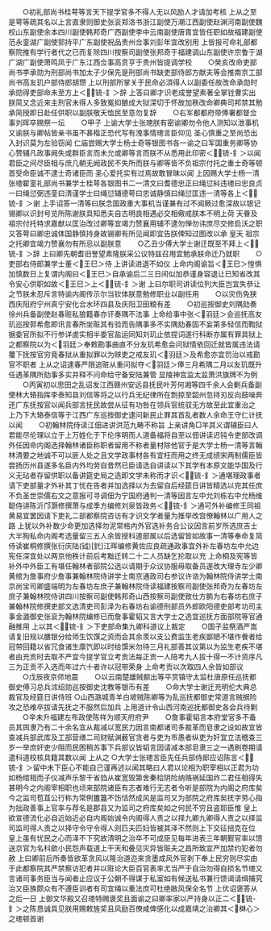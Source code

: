 <!-- { "loadSidebar": true } -->
　　○初礼部尚书桂萼等言天下提学官多不得人无以风励人才请加考核  上从之至是萼等疏其名以上言直隶则御史张衮郑洛书浙江副使万潮江西副使赵渊河南副使魏校山东副使余本四川副使韩邦奇广西副使李中云南副使唐胄宜皆任职如故福建副使范永銮湖广副使郭持平广东副使祝品贵州佥事刘彭年宜改别用  上皆报可命礼部都察院推有学行者代之已而复除四川按察司副使张邦奇于福建调山东副使许宗鲁于湖广湖广副使萧鸣凤于广东江西佥事高贲亨于贵州皆提调学校
　　○癸亥改命吏部尚书李承勋为刑部尚书加太子少保先是刑部尚书缺吏部侍郎方献夫等会推南京工部尚书高友玑户部侍郎胡瓒  上以刑部所掌关于民命必湏得人以副委任故改命承勋时承勋得吏部命未至方上＜锍-釒＞辞  上答曰卿才识老成誉望素著全掌铨曹实出朕简又念近来主刑官未得人多致冤抑酿成大狱深切于怀故加秩改命卿典司邦禁其勉承简授即日赴任供职以副朕敬天恤民至意勿复辞
　　○右军都都府带俸署都督佥事刘晖卒赐祭一坛
　　○甲子  上谕大学士张璁朕有密谕卿勿令他人测知以泄事机又谕朕与卿帖皆亲书虽不甚楷正恐代写有洩事情璁言臣仰见  圣心慎重之至尚恐出入封识莫为左验窃闻  仁庙尝赐大学士杨士奇等银图书各一谕之曰军国重务卿等协心赞辅凡政事阙失或群臣言而未允或卿等言而朕不从悉用此印密＜锍-釒＞以闻君臣之间尽臣相与庶几朝无阙政民不失所而朕与卿等皆不负祖宗付托之重士奇等顿首受命臣诚不逮士奇诸臣而  圣心爱托实有过焉故敢冒昧以闻  上因赐大学士杨一清张璁翟銮礼部尚书兼学士桂萼各银图书二一清文曰耆德忠正曰绳愆紏违璁曰忠良贞一曰绳愆弼违銮曰清谨学士曰绳愆辅德萼曰忠诚静慎曰绳愆匡违一清等各上＜锍-釒＞谢  上手诏答一清等曰朕念国政重大事机当谨兼有过不闻厥过愈深故以银记锡卿以识封号览所陈谢朕具知悉夫自古明良相遇必交相儆戒朕本不明上荷  天眷及  祖宗付托特求嘉猷以匡治改过卿等宜竭力赞襄用辅不逮勿惮勿讳庶尽交修启沃之职又答萼曰卿忠诚体国静慎持身故锡卿有所见闻即宜告朕俾知过图改以承  皇天  祖宗之托卿宜竭力赞襄勿有所忌以副朕意
　　○乙丑少傅大学士谢迁既至不拜上＜锍-釒＞辞  上曰卿先朝耆旧誉望素隆朕采公议特兹召用宜勉承朕命迁乃就职
　　○吏部右侍郎兼学士董＜王巳＞侍  上讲读进退不如仪  上命内阁谕旨＜王巳＞惶惧加慎数日上复谓内阁曰＜王巳＞自承谕后二三日间似加恭谨身容退让已知省改其令安心供职如故＜王巳＞上＜锍-釒＞谢  上曰尔职司讲读位列大臣岂宜失恭让之节朕未忍斥言特谕内阁传示尔当钦体朕意勉修职业以副任用
　　○以灾伤免狭西庆阳府宁州真宁安化合水环四县及庆阳卫田粮有差
　　○初巡按御史刘隅劾奏徐州兵备副使赵春赃私狼籍春亦讦奏隅不法事  上命给事中张＜羽廷＞会巡抚高友玑巡按郭希愈即讯言春所坐赃其有验而告隅事多不实隅劾春固不妄第多轻信而鞫狱据委官所拟不行参详虗实相半委官盐运同知刘玑止依捏词遂行科断亦属有罪具狱上之都察院以为＜羽廷＞奉敕勘事曲直不分友玑希愈会问狱情依回迁就皆属违法请覆下抚按官穷竟春狱从重拟罪以为赇吏之戒友玑＜羽廷＞及希愈亦宜罚治以戒勘官不职者  上从之诏逮春严限追赃从重问拟夺＜羽廷＞俸三月希隅二月以友玑既升任遇革隅所劾事多实并释不问命给守备安陆兼管  显陵神宫监太监萧洪旗牌不为例
　　○丙寅初以思田之乱诏发江西赣州安远县抚民叶芳何湘等四千余人会剿兵备副使林大辂指挥李泰知县刘信等将之以行兵无纪律所在剽掠至韶州忽持刃反向鼓噪奔还广东抚按官以闻兵部言抚民故尝从征有功咎在领兵官统驭无方故至此宜重治之  上乃下大辂泰信等于江西广东巡按御史逮问新民止罪其首乱者数人余命王守仁计抚以闻
　　○初翰林院侍读江佃进讲洪范九畴不称旨  上亲讲角□羊其义谓辅臣曰人君能尽伦理以立于上万姓化于下伦序明而人道备福将自至以佃讲读迟钝令吏部改调外任因命内阁选择翰林诸臣称职者留用不称者量材除他官于是大学士杨一清等言翰林清要之地诚不可以匪人处之且文学政事材各有宜枉而用之终无成绩宋两制儒臣皆尝扬历州县遂多名臣内外均劳自昔然已臣请选自讲读以下其学有本原文能华国及行义无玷者存留供职以备讲筵史局之选即文学未称而才识＜锍-釒＞通堪理政事者请下吏部量才外补其丁忧在告者并加选择以为去留自后经筵日讲皆精选以完其任庶不负圣世崇儒右文之意报可寻调佃为宁国府通判一清等因言左中允刘栋右中允杨维聪侍讲陈沂邝灏修撰萧与成季方编修刘泉皆政务＜锍-釒＞通可外补编修王同祖黄易宜罢因请下吏礼二部都察院咨访有才识文学者量为推举改宫僚翰林以广用人之路  上犹以外补数少命更加选择勿泥常格内外官选补务合公议因言前岁所选庶吉士大半狥私命内阁考选量留三五人余皆授科道部属以后选留皆如故事一清等奉命复简侍读崔桐修撰张衍庆陆(钺)[釴]江晖编修黄佐应良疏通政事宜外补左春坊左中允边宪任深宜处以两京他秩计前后考黜迁转二十二人员缺乞抡取以充  上命桐及宪等皆补外中外臣工有堪任翰林者部院公选以请期于众议协服毋取备员遂改大理寺左少卿黄绾为詹事府少詹事兼翰林院侍讲学士南京通政司右参议许诰为翰林院侍讲学士南京尚宝司卿盛端明为左春坊左庶子兼翰林院侍读福建按察司副使张邦奇为左春坊左庶子兼翰林院侍讲四川按察司副使韩邦奇山西按察司副使致仕方鹏为右春坊右庶子兼翰林院修撰吏部文选清吏司彭泽为右春坊右谕德刑部员外郎欧阳德吏部考功司主事金潞御史张衮为翰林院编修已而詹事霍韬又言大学士之选宜巡抚方面部院等官通融推用  上以其＜锍-釒＞下吏部命集九卿科道议上裁定
　　○国子监祭酒严嵩请复旧规以膳银分给师生饮馔之资而会其余羡以支公费监生老疾鄙陋不堪作餋者给冠带回籍以省冗食诸生廪饩即以时给馔米勿待三月礼部善其议第以为监生老疾不堪者由充贡时去取不严宜今提学官立考贡法每正贡一人陪考九人拔十得一不计资序凡三为正贡不入选而年过六十者许以冠带荣身  上命考贡以次取四人余皆如部议
　　○戊辰夜京师地震
　　○以云南楚雄贼额出等平赏镇守太监杜唐原任巡抚都御史傅习总兵沭绍勋巡按御史沈教等银币有差
　　○命大学士谢迁充明伦大典总裁官及经筵日讲侍班
○山西潞城青羊白坡贼陈卿等为乱巡抚都御史常道言贼据险攻之恐难卒拔请先抚之不服然后加兵  上用道计令山西河南巡抚都御史各会兵待剿
　　○辛未升福建左布政使陈祥为顺天府府尹
　　○詹事霍韬言本府堂官多不备员其舆隶乃有二十余名宜从裁减以宽民力因言南都诸司多裁革而皂隶之设如故宜皆查减兵部武库及工部营缮二司财赋渊薮官贪者与吏为市愚者纵吏为奸宜立法稽查三岁一举庶奸吏少阻而民困稍苏事下兵部议皆韬言因请减本部皂隶三之一遇刷卷期请遣科道校核具籍其数以闻  上从之
○大学士张璁言臣先任兵部侍郎应诏陈言＜锍-釒＞留中未下臣心不能自己谨再述以闻其略曰人君以论相为职宰相以正君为功如杨绾相而子仪减声乐黎干省驺从崔宽毁第舍秦桧阴险纳赂祸延国祚二君任相得失甚明今之内阁宰相职也顷来部院诸臣有志者难行无志者令听是部院为内阁之府库矣今之监司苞苴公行称为常例簠簋不饬恬然成风是监司又为部院之府库矣抚字劳心指为拙政善事上官率与荐名是郡县又为监司之府库矣如之何民不穷且盗耶臣惟  皇上欲宣德流化必自近始近必自内阁始诚令内阁得人责之以择九卿九卿得人责之以择监司监司得人责之以择守令守令得人则匹夫匹妇皆被其泽不然则上下交征掊克在位  皇上虽有忧民之心而泽不下究故清明之治卒不可成臣见每年进表三年朝觐官率以馈送京官为名科歛小民怨声载道上干天和叠见灾异皆赃夫之昌所致宜严加禁约犯者勿赦  上曰卿前后所奏皆欲革贪风以隆治道迩来贪墨成风外官剥下奉上民穷则尽实由于此都察院其严禁察访犯者并以赃论大臣百官表率尤当严于自治勿得自损名节璁又言诸司事务臣当与闻者止应议于公朝不得谋于私室如有候送私书兼行馈谒请缉捕究治又臣族颇众有不遵臣训者有司宜绳以重法庶可杜绝敝风保全名节  上优诏褒答从之后一日  上御文华殿又召璁特赐褒奖且面谕之曰卿率家以严持身以正二＜锍-釒＞之陈恳诚具见朕用赐敕旌奖且风励百僚咸俾感化以成嘉靖之治卿其＜棥心＞之璁顿首谢
